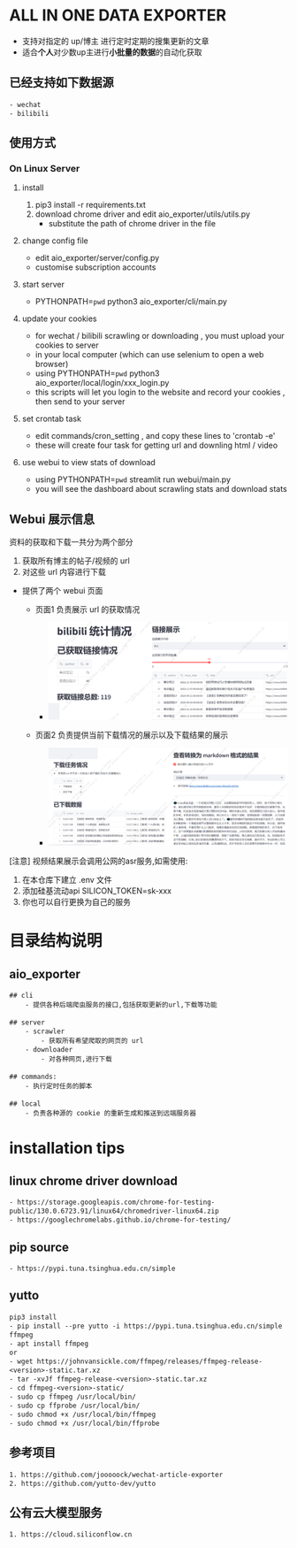 
# ALL IN ONE DATA EXPORTER 

- 支持对指定的 up/博主 进行定时定期的搜集更新的文章
- 适合**个人**对少数up主进行**小批量的数据**的自动化获取

## 已经支持如下数据源

    - wechat
    - bilibili

## 使用方式

### On Linux Server

1. install 
    1. pip3 install -r requirements.txt
    2. download chrome driver and edit aio_exporter/utils/utils.py
       - substitute the path of chrome driver in the file

2. change config file
   - edit aio_exporter/server/config.py 
   - customise subscription accounts

3. start server
    
    - PYTHONPATH=`pwd` python3 aio_exporter/cli/main.py

4. update your cookies
    
    - for wechat / bilibili scrawling or downloading , you must upload your cookies to server 
    - in your local computer (which can use selenium to open a web browser)
    - using PYTHONPATH=`pwd` python3 aio_exporter/local/login/xxx_login.py
    - this scripts will let you login to the website and record your cookies , then send to your server 


5. set crontab task

   - edit commands/cron_setting , and copy these lines to 'crontab -e'
   - these will create four task for getting url and downling html / video 
   
6. use webui to view stats of download 

    - using PYTHONPATH=`pwd` streamlit run webui/main.py
    - you will see the dashboard about scrawling stats and download stats 


## Webui 展示信息

资料的获取和下载一共分为两个部分

1. 获取所有博主的帖子/视频的 url
2. 对这些 url 内容进行下载

- 提供了两个 webui 页面

    - 页面1 负责展示 url 的获取情况
      -  ![img](/doc/page1.png)
    
    - 页面2 负责提供当前下载情况的展示以及下载结果的展示
      -  ![img](/doc/page2.png)
        
[注意]
视频结果展示会调用公网的asr服务,如需使用:
1. 在本仓库下建立 .env 文件
2. 添加硅基流动api SILICON_TOKEN=sk-xxx
3. 你也可以自行更换为自己的服务


# 目录结构说明

## aio_exporter

    ## cli
        - 提供各种后端爬虫服务的接口,包括获取更新的url,下载等功能

    ## server
        - scrawler
            - 获取所有希望爬取的网页的 url
        - downloader
            - 对各种网页,进行下载

    ## commands:
        - 执行定时任务的脚本

    ## local
        - 负责各种源的 cookie 的重新生成和推送到远端服务器


# installation tips 

## linux chrome driver download 
    - https://storage.googleapis.com/chrome-for-testing-public/130.0.6723.91/linux64/chromedriver-linux64.zip
    - https://googlechromelabs.github.io/chrome-for-testing/

## pip source 
    - https://pypi.tuna.tsinghua.edu.cn/simple

## yutto
    pip3 install 
    - pip install --pre yutto -i https://pypi.tuna.tsinghua.edu.cn/simple
    ffmpeg
    - apt install ffmpeg
    or 
    - wget https://johnvansickle.com/ffmpeg/releases/ffmpeg-release-<version>-static.tar.xz
    - tar -xvJf ffmpeg-release-<version>-static.tar.xz
    - cd ffmpeg-<version>-static/
    - sudo cp ffmpeg /usr/local/bin/
    - sudo cp ffprobe /usr/local/bin/
    - sudo chmod +x /usr/local/bin/ffmpeg
    - sudo chmod +x /usr/local/bin/ffprobe

## 参考项目
    1. https://github.com/jooooock/wechat-article-exporter
    2. https://github.com/yutto-dev/yutto

## 公有云大模型服务
    1. https://cloud.siliconflow.cn